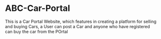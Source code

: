 # ABC-Car-Portal
This is a Car Portal Website, which features in creating a platform for selling and buying Cars, a User can post a Car and anyone who have registered can buy the car from the POrtal 
